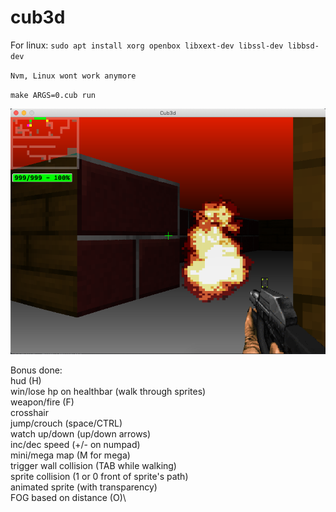 # cub3d

For linux: 
`sudo apt install
  xorg openbox
  libxext-dev
  libssl-dev
  libbsd-dev`

`Nvm, Linux wont work anymore`

`make ARGS=0.cub run`

![cub3d](https://raw.githubusercontent.com/untel/cub3d/master/pics/demo.png)

Bonus done:<br/>
hud (H)<br/>
win/lose hp on healthbar (walk through sprites)<br/>
weapon/fire (F)<br/>
crosshair<br/>
jump/crouch (space/CTRL)<br/>
watch up/down (up/down arrows)\
inc/dec speed (+/- on numpad)\
mini/mega map (M for mega)\
trigger wall collision (TAB while walking)\
sprite collision (1 or 0 front of sprite's path)\
animated sprite (with transparency)\
FOG based on distance (O)\

